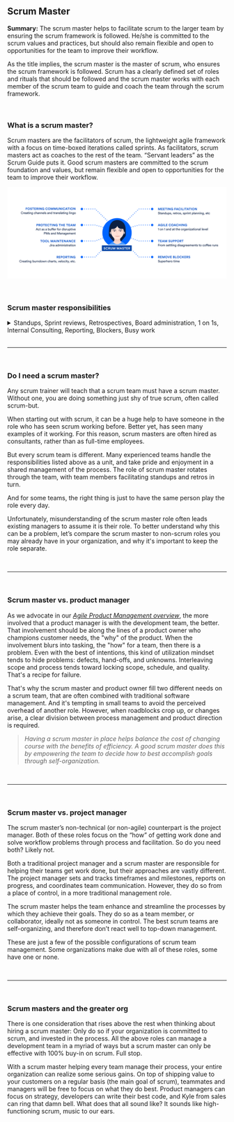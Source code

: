 ## Scrum Master

**Summary:** The scrum master helps to facilitate scrum to the larger team by ensuring the scrum framework is followed. He/she is committed to the scrum values and practices, but should also remain flexible and open to opportunities for the team to improve their workflow.

As the title implies, the scrum master is the master of scrum, who ensures the scrum framework is followed. Scrum has a clearly defined set of roles and rituals that should be followed and the scrum master works with each member of the scrum team to guide and coach the team through the scrum framework.

<!--  -->
<br>
<!--  -->

### What is a scrum master?
Scrum masters are the facilitators of scrum, the lightweight agile framework with a focus on time-boxed iterations called sprints. As facilitators, scrum masters act as coaches to the rest of the team. “Servant leaders” as the Scrum Guide puts it. Good scrum masters are committed to the scrum foundation and values, but remain flexible and open to opportunities for the team to improve their workflow.

![scrum-master](./assets/images/scrum-master.png)

<!--  -->
<br>
<!--  -->

### Scrum master responsibilities
<details>
<summary>
Standups, Sprint reviews, Retrospectives, Board administration, 1 on 1s, Internal Consulting, Reporting, Blockers, Busy work
</summary>

In the ideal agile world, a team would manage its own processes and tools. Yet we’ve found that many teams making the leap to agile often rely on the scrum master as the owner of their process. It takes time for responsibility and authority to diffuse through a team. 

In this transformative context, the role can be as lightweight as scheduling the scrum ceremonies or as involved as any other scrum team member. Although the Scrum Guide lists how the scrum master serves other scrum roles, this is not an exhaustive list of responsibilities. Indeed, we find scrum masters often perform some or all of the following, not all of which are defined by scrum:

**Standups:** Facilitate daily standups (or the daily scrum) as needed.
Iteration/sprint planning meetings – Protect the team from over-committing and scope creep. Aid in estimation and sub task creation.

**Sprint reviews:** Participate in the meeting and capture feedback.

**Retrospectives:** Note areas for improvement and action items for future sprints.

**Board administration:** Work as the administrator of the scrum board. Ensure that cards are up to date and the scrum tool, Jira software or otherwise, is working well.

**1 on 1s:** Meet individually with team members and stakeholders as needed. Iron out team disagreements about process and work styles. While many scrum practitioners are anti-1on1, as they believe these communications should happen during standups, some teams, particularly for new teams, prefer to have these regular face-to-face interactions with specific team members. The scrum master may decide that these individual interactions are crucial for team development and getting to know one another.

**Internal Consulting:** Scrum masters should be prepared to consult with team members and internal stakeholders on how best to work with the scrum team.

**Reporting:** Regular analysis of burndown charts and other portfolio planning tools to understand what gets built and at what cadence.

**Blockers:** The scrum master aids the team by eliminating external blockers and managing internal roadblocks through process or workflow improvements.

**Busy work:** If the scrum team isn’t humming, that’s the scrum master’s problem. Maybe that means fixing broken computers, moving desks around, or even adjusting the thermostat. Scrum masters should be comfortable doing just about anything to help their team and should be not slink away from grabbing coffees or some snacks if that’s what the team really needs.
</details>

<!--  -->
<br>
<hr>
<br>
<!--  -->

### Do I need a scrum master?

Any scrum trainer will teach that a scrum team must have a scrum master. Without one, you are doing something just shy of true scrum, often called scrum-but.

When starting out with scrum, it can be a huge help to have someone in the role who has seen scrum working before. Better yet, has seen many examples of it working. For this reason, scrum masters are often hired as consultants, rather than as full-time employees.

But every scrum team is different. Many experienced teams handle the responsibilities listed above as a unit, and take pride and enjoyment in a shared management of the process. The role of scrum master rotates through the team, with team members facilitating standups and retros in turn.

And for some teams, the right thing is just to have the same person play the role every day.

Unfortunately, misunderstanding of the scrum master role often leads existing managers to assume it is their role. To better understand why this can be a problem, let’s compare the scrum master to non-scrum roles you may already have in your organization, and why it's important to keep the role separate.


<!--  -->
<br>
<hr>
<br>
<!--  -->

### Scrum master vs. product manager

As we advocate in our <i style='text-decoration: underline' title='Product management is an organizational function that guides every step of a product’s lifecycle'>Agile Product Management overview</i>, the more involved that a product manager is with the development team, the better. That involvement should be along the lines of a product owner who champions customer needs, the "why" of the product. When the involvement blurs into tasking, the "how" for a team, then there is a problem. Even with the best of intentions, this kind of utilization mindset tends to hide problems: defects, hand-offs, and unknowns. Interleaving scope and process tends toward locking scope, schedule, and quality. That's a recipe for failure.

That's why the scrum master and product owner fill two different needs on a scrum team, that are often combined with traditional software management. And it's tempting in small teams to avoid the perceived overhead of another role. However, when roadblocks crop up, or changes arise, a clear division between process management and product direction is required. 

> _Having a scrum master in place helps balance the cost of changing course with the benefits of efficiency. A good scrum master does this by empowering the team to decide how to best accomplish goals through self-organization._


<!--  -->
<br>
<hr>
<br>
<!--  -->

### Scrum master vs. project manager

The scrum master’s non-technical (or non-agile) counterpart is the project manager. Both of these roles focus on the “how” of getting work done and solve workflow problems through process and facilitation. So do you need both? Likely not.

Both a traditional project manager and a scrum master are responsible for helping their teams get work done, but their approaches are vastly different. The project manager sets and tracks timeframes and milestones, reports on progress, and coordinates team communication. However, they do so from a place of control, in a more traditional management role.

The scrum master helps the team enhance and streamline the processes by which they achieve their goals. They do so as a team member, or collaborator, ideally not as someone in control. The best scrum teams are self-organizing, and therefore don’t react well to top-down management.

These are just a few of the possible configurations of scrum team management. Some organizations make due with all of these roles, some have one or none.

<!--  -->
<br>
<hr>
<br>
<!--  -->

### Scrum masters and the greater org

There is one consideration that rises above the rest when thinking about hiring a scrum master: Only do so if your organization is committed to scrum, and invested in the process. All the above roles can manage a development team in a myriad of ways but a scrum master can only be effective with 100% buy-in on scrum. Full stop.

With a scrum master helping every team manage their process, your entire organization can realize some serious gains. On top of shipping value to your customers on a regular basis (the main goal of scrum), teammates and managers will be free to focus on what they do best. Product managers can focus on strategy, developers can write their best code, and Kyle from sales can ring that damn bell. What does that all sound like? It sounds like high-functioning scrum, music to our ears.